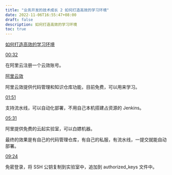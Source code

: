 ```yaml
---
title: "业务开发的技术成长 2 如何打造高效的学习环境"
date: 2022-11-06T16:55:47+08:00
draft: false
description: 如何打造高效的学习环境
toc: true
---
```


[如何打造高效的学习环境](https://www.bilibili.com/video/BV1JG4y1i7k1/?share_source=copy_web&vd_source=5846508c0c4e16b333ca012de83c7a64)

[00:32](https://www.bilibili.com/video/BV1JG4y1i7k1?t=32.8)

在阿里云注册一个云效账号。

[阿里云效](https://codeup.aliyun.com/)

阿里云效提供代码管理和知识仓库功能，目前免费，可以用来学习。

[01:51](https://www.bilibili.com/video/BV1JG4y1i7k1?t=108.5)

支持流水线，可以自动化部署，不用自己本机搭建占资源的 Jenkins。

[05:31](https://www.bilibili.com/video/BV1JG4y1i7k1?t=108.5)

阿里提供免费的云起实验室，可以白嫖机器。

最终的效果是有自己的代码管理仓库，有自己的私服，有流水线，一提交就能自动部署。

[09:24](https://www.bilibili.com/video/BV1JG4y1i7k1?t=564.4)

免密登录，将 SSH 公钥复制到实验室中，追加到 authorized_keys 文件中。

